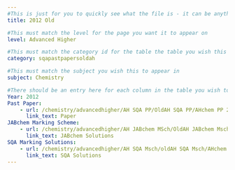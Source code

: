 ```yaml
---
#This is just for you to quickly see what the file is - it can be anything you want
title: 2012 Old

#This must match the level for the page you want it to appear on
level: Advanced Higher

#This must match the category id for the table the table you wish this to appear in
category: sqapastpapersoldah

#This must match the subject you wish this to appear in
subject: Chemistry

#There should be an entry here for each column in the table you wish to populate:
Year: 2012
Past Paper:
    - url: /chemistry/advancedhigher/AH SQA PP/OldAH SQA PP/AHchem PP 2012.pdf
      link_text: Paper
JABchem Marking Scheme:
    - url: /chemistry/advancedhigher/AH JABchem MSch/OldAH JABchem Msch/AH JABchem Msch 2012.pdf
      link_text: JABchem Solutions
SQA Marking Solutions:
    - url: /chemistry/advancedhigher/AH SQA Msch/oldAH SQA Msch/AHchem SQA Msch 2012.pdf
      link_text: SQA Solutions
---
```

